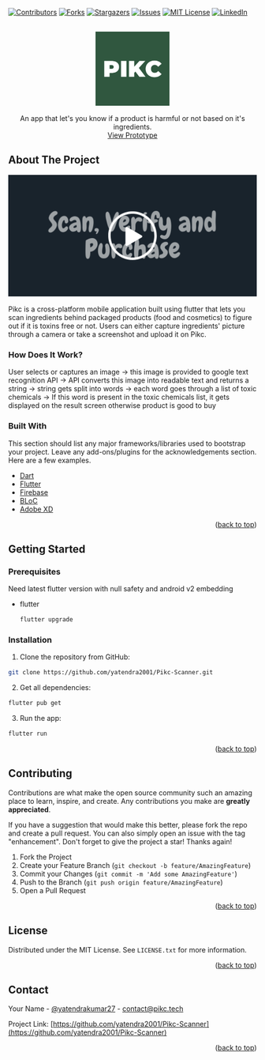 



<!-- PROJECT SHIELDS -->

[![Contributors][contributors-shield]][contributors-url]
[![Forks][forks-shield]][forks-url]
[![Stargazers][stars-shield]][stars-url]
[![Issues][issues-shield]][issues-url]
[![MIT License][license-shield]][license-url]
[![LinkedIn][linkedin-shield]][linkedin-url]



<!-- PROJECT LOGO -->
<br />
<div align="center">
  <a href="https://github.com/yatendra2001/Pikc-Scanner">
    <img src="assets/playstore.png"  alt="Logo" width="150" height="150" >
  </a>
  <p align="center">
    An app that let's you know if a product is harmful or not based on it's ingredients.
    <br />
    <a href="https://youtu.be/LrnHIeX0i8I">View Prototype</a>
  </p>
</div>



<!-- ABOUT THE PROJECT -->
## About The Project

[![Product Name Screen Shot][product-screenshot]](https://youtu.be/LrnHIeX0i8I)

Pikc is a cross-platform mobile application built using flutter that lets you scan ingredients behind packaged products (food and cosmetics) to figure out if it is toxins free or not. Users can either capture ingredients' picture through a camera or take a screenshot and upload it on Pikc.

### How Does It Work?

User selects or captures an image → this image is provided to google text recognition API → API converts this image into readable text and returns a string → string gets split into words → each word goes through a list of toxic chemicals → If this word is present in the toxic chemicals list, it gets displayed on the result screen otherwise product is good to buy


### Built With

This section should list any major frameworks/libraries used to bootstrap your project. Leave any add-ons/plugins for the acknowledgements section. Here are a few examples.

* [Dart](https://dart.dev/)
* [Flutter](https://flutter.dev/)
* [Firebase](https://firebase.google.com/)
* [BLoC](https://bloclibrary.dev/)
* [Adobe XD](https://www.adobe.com/in/products/xd.html)

<p align="right">(<a href="#top">back to top</a>)</p>



<!-- GETTING STARTED -->
## Getting Started


### Prerequisites

Need latest flutter version with null safety and android v2 embedding
* flutter
  ```sh
  flutter upgrade
  ```

### Installation

1. Clone the repository from GitHub:

```bash
git clone https://github.com/yatendra2001/Pikc-Scanner.git
```

2. Get all dependencies:
```bash
flutter pub get
```

3. Run the app:

```bash
flutter run
```

<p align="right">(<a href="#top">back to top</a>)</p>


<!-- CONTRIBUTING -->
## Contributing

Contributions are what make the open source community such an amazing place to learn, inspire, and create. Any contributions you make are **greatly appreciated**.

If you have a suggestion that would make this better, please fork the repo and create a pull request. You can also simply open an issue with the tag "enhancement".
Don't forget to give the project a star! Thanks again!

1. Fork the Project
2. Create your Feature Branch (`git checkout -b feature/AmazingFeature`)
3. Commit your Changes (`git commit -m 'Add some AmazingFeature'`)
4. Push to the Branch (`git push origin feature/AmazingFeature`)
5. Open a Pull Request

<p align="right">(<a href="#top">back to top</a>)</p>



<!-- LICENSE -->
## License

Distributed under the MIT License. See `LICENSE.txt` for more information.

<p align="right">(<a href="#top">back to top</a>)</p>



<!-- CONTACT -->
## Contact

Your Name - [@yatendrakumar27](https://twitter.com/yatendrakumar27) - contact@pikc.tech

Project Link: [https://github.com/yatendra2001/Pikc-Scanner](https://github.com/yatendra2001/Pikc-Scanner)

<p align="right">(<a href="#top">back to top</a>)</p>



<!-- MARKDOWN LINKS & IMAGES -->
<!-- https://www.markdownguide.org/basic-syntax/#reference-style-links -->
[contributors-shield]: https://img.shields.io/github/contributors/yatendra2001/Pikc-Scanner.svg?style=for-the-badge
[contributors-url]: https://github.com/yatendra2001/Pikc-Scanner/graphs/contributors
[forks-shield]: https://img.shields.io/github/forks/yatendra2001/Pikc-Scanner.svg?style=for-the-badge
[forks-url]: https://github.com/yatendra2001/Pikc-Scanner/network/members
[stars-shield]: https://img.shields.io/github/stars/yatendra2001/Pikc-Scanner.svg?style=for-the-badge
[stars-url]: https://github.com/yatendra2001/Pikc-Scanner/stargazers
[issues-shield]: https://img.shields.io/github/issues/yatendra2001/Pikc-Scanner.svg?style=for-the-badge
[issues-url]: https://github.com/yatendra2001/Pikc-Scanner/issues
[license-shield]: https://img.shields.io/github/license/yatendra2001/Pikc-Scanner.svg?style=for-the-badge
[license-url]: https://github.com/yatendra2001/Pikc-Scanner/blob/master/LICENSE.txt
[linkedin-shield]: https://img.shields.io/badge/-LinkedIn-black.svg?style=for-the-badge&logo=linkedin&colorB=555
[linkedin-url]: https://www.linkedin.com/in/yatendra-kumar-r2001/
[product-screenshot]: assets/images/pikc_background.png

